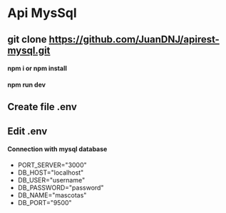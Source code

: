 # Api MysSql
## git clone https://github.com/JuanDNJ/apirest-mysql.git
#### npm i or npm install
#### npm run dev

##  Create file .env
##  Edit .env
#### Connection with mysql database
- PORT_SERVER="3000"
- DB_HOST="localhost"
- DB_USER="username"
- DB_PASSWORD="password"
- DB_NAME="mascotas"
- DB_PORT="9500"
